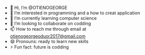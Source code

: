 - 👋 Hi, I’m @OTIENOGEORGE
- 👀 I’m interested in programming and a how to creat application
- 🌱 I’m currently learning computer science
- 💞️ I’m looking to collaborate on codding 
- 📫 How to reach me through email at otienogeorgeoduor2017@gmail.com
- 😄 Pronouns: ready to learn new skills 
- ⚡ Fun fact: future is codding 

<!---
OTIENOGEORGE/OTIENOGEORGE is a ✨ special ✨ repository because its `README.md` (this file) appears on your GitHub profile.
You can click the Preview link to take a look at your changes.
--->
